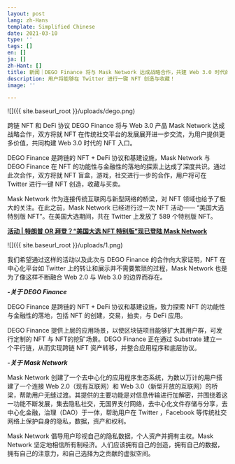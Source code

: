 ```yaml
---
layout: post
lang: zh-Hans
template: Simplified Chinese
date: 2021-03-10
type: ''
tags: []
en: []
ja: []
zh-Hant: []
title: 新闻｜DEGO Finance 将与 Mask Network 达成战略合作，共建 Web 3.0 时代的 NFT 入口
description: 用户将能够在 Twitter 进行一键 NFT 创造与收藏！
image: ''

---
```

![]({{ site.baseurl_root }}/uploads/dego.png)

跨链 NFT 和 DeFi 协议 DEGO Finance 将与 Web 3.0 产品 Mask Network 达成战略合作，双方将就 NFT 在传统社交平台的发展展开进一步交流，为用户提供更多价值，共同构建 Web 3.0 时代的 NFT 入口。

DEGO Finance 是跨链的 NFT + DeFi 协议和基建设施，Mask Network 与 DEGO Finance 在 NFT 的功能性与金融性的落地的探索上达成了深度共识。通过此次合作，双方将就 NFT 盲盒，游戏，社交进行一步的合作，用户将可在 Twitter 进行一键 NFT 创造，收藏与买卖。

Mask Network 作为连接传统互联网与新型网络的桥梁，对 NFT 领域也给予了极大的关注。在此之前，Mask Network 已经进行过一次 NFT 活动—— “美国大选特别版 NFT”。在美国大选期间，共在 Twitter 上发放了 589 个特别版 NFT。

[**活动 \| 特朗普 OR 拜登？“美国大选 NFT 特别版”现已登陆 Mask Network**](https://news.mask.io/zh-Hans/2020/11/04/or-nft-mask-network)

![]({{ site.baseurl_root }}/uploads/1.png)

我们希望通过这样的活动以及此次与 DEGO Finance 的合作向大家证明，NFT 在中心化平台如 Twitter 上的转让和展示并不需要繁琐的过程，Mask Network 也是为了像这样不断融合 Web 2.0 与 Web 3.0 的边界而存在。

**_-关于 DEGO Finance_**

DEGO Finance 是跨链的 NFT + DeFi 协议和基建设施，致力探索 NFT 的功能性与金融性的落地，包括 NFT 的创建，交易，拍卖，与 DeFi 应用。

DEGO Finance 提供上层的应用场景，以使区块链项目能够扩大其用户群，可发行定制的 NFT 与 NFT的挖矿场景。DEGO Finance 正在通过 Substrate 建立一个平行链，从而实现跨链 NFT 资产转移，并整合应用程序和底层协议。

**_-关于 Mask Network_**

Mask Network 创建了一个去中心化的应用程序生态系统，为数以万计的用户搭建了一个连接 Web 2.0（现有互联网）和 Web 3.0（新型开放的互联网）的桥梁，帮助用户无缝过渡。其提供的主要功能是对信息传输进行加解密，并围绕着这一功能不断发展，集去隐私社交，无国界支付网络，去中心化文件存储与分享，去中心化金融，治理（DAO）于一体，帮助用户在 Twitter ，Facebook 等传统社交网络上保护自身的隐私，数据，资产和权利。

Mask Network 倡导用户珍视自己的隐私数据，个人资产并拥有主权。Mask Network 坚定地相信所有制经济。人们应该拥有自己的创造，拥有自己的数据，拥有自己的注意力，和自己选择为之贡献的虚拟空间。